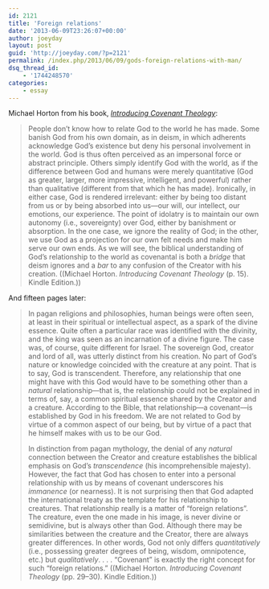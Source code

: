 ```yaml
---
id: 2121
title: 'Foreign relations'
date: '2013-06-09T23:26:07+00:00'
author: joeyday
layout: post
guid: 'http://joeyday.com/?p=2121'
permalink: /index.php/2013/06/09/gods-foreign-relations-with-man/
dsq_thread_id:
    - '1744248570'
categories:
    - essay
---
```


Michael Horton from his book, <cite>[Introducing Covenant Theology](http://amzn.com/080107195X/?tag=joeyday-20)</cite>:

> People don’t know how to relate God to the world he has made. Some banish God from his own domain, as in deism, in which adherents acknowledge God’s existence but deny his personal involvement in the world. God is thus often perceived as an impersonal force or abstract principle. Others simply identify God with the world, as if the difference between God and humans were merely quantitative (God as greater, larger, more impressive, intelligent, and powerful) rather than qualitative (different from that which he has made). Ironically, in either case, God is rendered irrelevant: either by being too distant from us or by being absorbed into us—our will, our intellect, our emotions, our experience. The point of idolatry is to maintain our own autonomy (i.e., sovereignty) over God, either by banishment or absorption. In the one case, we ignore the reality of God; in the other, we use God as a projection for our own felt needs and make him serve our own ends. As we will see, the biblical understanding of God’s relationship to the world as covenantal is both a *bridge* that deism ignores and a *bar* to any confusion of the Creator with his creation. ((Michael Horton. <cite>Introducing Covenant Theology</cite> (p. 15). Kindle Edition.))

And fifteen pages later:

> In pagan religions and philosophies, human beings were often seen, at least in their spiritual or intellectual aspect, as a spark of the divine essence. Quite often a particular race was identified with the divinity, and the king was seen as an incarnation of a divine figure. The case was, of course, quite different for Israel. The sovereign God, creator and lord of all, was utterly distinct from his creation. No part of God’s nature or knowledge coincided with the creature at any point. That is to say, God is transcendent. Therefore, any relationship that one might have with this God would have to be something other than a *natural* relationship—that is, the relationship could not be explained in terms of, say, a common spiritual essence shared by the Creator and a creature. According to the Bible, that relationship—a covenant—is established by God in his freedom. We are not related to God by virtue of a common aspect of our being, but by virtue of a pact that he himself makes with us to be our God.
> 
> In distinction from pagan mythology, the denial of any *natural* connection between the Creator and creature establishes the biblical emphasis on God’s *transcendence* (his incomprehensible majesty). However, the fact that God has chosen to enter into a personal relationship with us by means of covenant underscores his *immanence* (or nearness). It is not surprising then that God adapted the international treaty as the template for his relationship to creatures. That relationship really is a matter of “foreign relations”. The creature, even the one made in his image, is never divine or semidivine, but is always other than God. Although there may be similarities between the creature and the Creator, there are always greater differences. In other words, God not only differs *quantitatively* (i.e., possessing greater degrees of being, wisdom, omnipotence, etc.) but *qualitatively*. . . . “Covenant” is exactly the right concept for such “foreign relations.” ((Michael Horton. *Introducing Covenant Theology* (pp. 29–30). Kindle Edition.))
